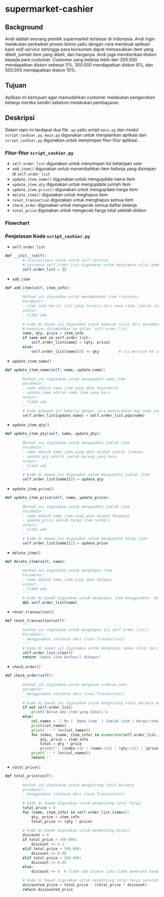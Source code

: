 # supermarket-cashier

## Background

Andi adalah seorang pemilik supermarket terbesar di Indonesia. Andi ingin melakukan perbaikan proses bisnis yaitu dengan cara membuat aplikasi kasir _self-service_ sehingga para konsumen dapat memasukkan item yang dibeli, jumlah item yang dibeli, dan harganya. Andi juga memberikan diskon kepada para customer. Customer yang belanja lebih dari 200.000 mendapatkan diskon sebesar 5%, 300.000 mendapatkan diskon 8%, dan 500.000 mendapatkan diskon 10%.

## Tujuan

Aplikasi ini bertujuan agar memudahkan customer melakukan pengecekan belanja mereka sendiri sebelum melakukan pembayaran.

## Deskripsi

Dalam repo ini terdapat dua file `.py` yaitu script `main.py` dan modul `script_cashier.py`. `main.py` digunakan untuk menjalankan aplikasi dan `script_cashier.py` digunakan untuk menyimpan fitur-fitur aplikasi.

### Fitur-fitur `script_cashier.py` 

- `self.order_list` digunakan untuk menyimpan list belanjaan user
- `add_item()` digunakan untuk menambahkan item belanja yang disimpan di `self.order_list`
- `update_item_name()` digunakan untuk mengupdate nama item
- `update_item_qty` digunakan untuk mengupdate jumlah item
- `update_item_price()` digunakan untuk mengupdate harga item
- `delete_item()` digunakan untuk meghapus item
- `reset_transaction` digunakan untuk menghapus semua item
- `check_order` digunakan untuk mengecek semua daftar belanja
- `total_price` digunakan untuk mengecek harga total setelah diskon

### Flowchart

### Penjelasan Kode `script_cashier.py`

- `self.order_list`
```py
def __init__(self):
        # inisialisasi untuk untuk self-service
        # instance self.order_list digunakan untuk menyimpan nilai pembelian
        self.order_list = {}
```
- `add_item`
```py
def add_item(self, item_info):
        ''' 
        Method ini digunakan untuk menambahkan item transaksi.
        Parameter:
        - item_info berisi list yang terdiri dari nama item, jumlah item, dan harga item
        output:
        - tidak ada
        '''
        # kode di bawah ini digunakan untuk memecah nilai dari parameter `item_info` menjadi `name`, `qty`, dan `price`
        # kemudian ditambahkan ke dalam `self.order_list`
        name, qty, price = item_info
        if name not in self.order_list:
            self.order_list[name] = [qty, price]
        else:
            self.order_list[name][0] += qty         # ini merujuk ke index[0] dari value self.order_list{}
```
- `update_item_name()`
```py
def update_item_name(self, name, update_name):
        '''
        Method ini digunakan untuk mengupdate nama item
        parameter:
        - name adalah nama item yang akan diperbarui
        - update_name adalah nama item yang baru
        output: 
        - Tidak ada
        '''        
        # kode dibawah ini bekerja dengan cara mencocokkan key name yang baru dengan yang lama menggunakan function .pop()
        self.order_list[update_name] = self.order_list.pop(name)
```
- `update_item_qty()`
```py
def update_item_qty(self, name, update_qty):
        ''' 
        Method ini digunakan untuk mengupdate jumlah item
        Parameter:
        - name adalah nama item yang akan diubah jumlah itemnya
        - update_qty adalah jumlah barang yang baru
        output:
        - tidak ada
        '''
        # kode di bawah ini digunakan untuk mengupdate jumlah item
        self.order_list[name][0] = update_qty
```
- `update_item_price()`
```py
def update_item_price(self, name, update_price):
        ''' 
        Method ini digunakan untuk mengupdate jumlah item
        Parameter:
        - name adalah nama item yang akan diubah harganya
        - update_price adalah harga item terbaru
        output:
        - tidak ada
        '''
        # kode di bawah ini digunakan untuk mengupdate harga item
        self.order_list[name][1] = update_price
```
- `delete_item()`
```py
def delete_item(self, name):
        '''
        method ini digunakan untuk menghapus item
        Parameter:
        - name adalah nama item yang akan dihapus
        output:
        - tidak ada
        '''
        # kode di bawah digunakan untuk menghapus item menggunakan `del`
        del self.order_list[name]
```
- `reset_transaction()`
```py
def reset_transaction(self):
        ''' 
        method ini digunakan untuk menghapus isi self.order_list()
        Parameter:
        - menggunakan instance dari class Transaction()
        ''' 
        # kode di bawah ini digunakan untuk menghapus semua nilai dari `self.order_list` menggunakan `.clear()`
        self.order_list.clear()
        return 'Semua item berhasil dihapus'
```
- `check_order()`
```py
def check_order(self):
        ''' 
        method ini digunakan untuk mengecek orderan user
        parameter:
        - menggunakan instance dari class Transaction()
        '''
        # kode di bawah ini digunakan untuk menghitung total belanja dari masing-masing item dan membuat tabel belanja
        if not self.order_list:
            print('Belum ada item yang dibeli')
        else:
            col_names = '| No |  Nama item  | Jumlah item | Harga/item | Total harga |'
            print(col_names)
            print('-' * len(col_names))
            for index, (name, item_info) in enumerate(self.order_list.items(), start = 1): # dict_items([(name, [qty, price]), ... ])
                qty, price = item_info
                total = qty * price
                print(f"| {index:<2} | {name:<11} | {qty:<11} | {price:<10,.0f} | {total:<11,.0f} |")
            print('-' * len(col_names))
            return ''
```
- `total_price()`
```py
def total_price(self):
        ''' 
        method ini digunakan untuk menghitung total belanja
        parameter:
        - menggunakan instance dari class Transaction()
        '''
        # kode di bawah digunakan untuk menghitung total harga
        total_price = 0
        for (name, item_info) in self.order_list.items():
            qty, price = item_info
            total_price += (qty * price)
        
        # kode di bawah digunakan untuk menghitung diskon
        discount = 0
        if total_price > 500_000:
            discount += 0.1
        elif total_price > 300_000:
            discount += 0.08
        elif total_price > 200_000:
            discount += 0.05
        else:
            discount += 0  # Tidak ada diskon jika tidak memenuhi kondisi di atas

        # kode di bawah digunakan untuk menghitung total harga setelah diskon dari total semua item
        discounted_price = total_price - (total_price * discount)
        return discounted_price
```
